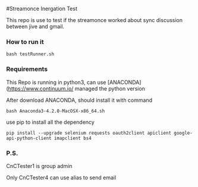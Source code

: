 #Streamonce Inergation Test

This repo is use to test if the streamonce worked about sync discussion between jive and gmail.

### How to run it

```
bash testRunner.sh
```

### Requirements

This Repo is running in python3, can use [ANACONDA](https://www.continuum.io/ managed the python version

After download ANACONDA, should install it with command

```
bash Anaconda3-4.2.0-MacOSX-x86_64.sh
```

use pip to install all the dependency

```
pip install --upgrade selenium requests oauth2client apiclient google-api-python-client imapclient bs4

```

### P.S.

CnCTester1 is group admin

Only CnCTester4 can use alias to send email